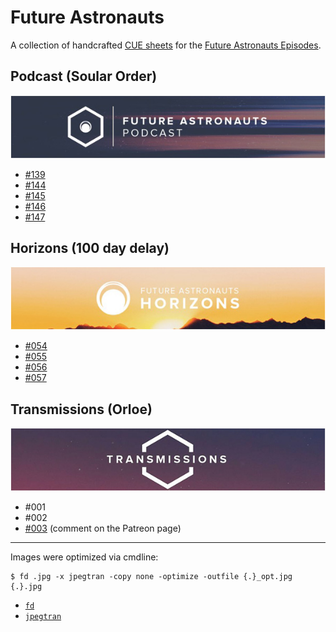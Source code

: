 # Future Astronauts

A collection of handcrafted [CUE sheets][cue] for the [Future Astronauts Episodes][fa].

[cue]: https://en.wikipedia.org/wiki/Cue_sheet_(computing)
[fa]: https://futureastronauts.net

## Podcast (Soular Order)

![Future Astronauts Podcast Banner](./cuenation-banners/Future-Astronauts-Podcast.jpg)

* [#139](https://git.io/JvqMb)
* [#144](https://git.io/JvqMF)
* [#145](https://git.io/JvqMd)
* [#146](https://git.io/JvsYn)
* [#147](https://git.io/Jv8vF)

## Horizons (100 day delay)

![Future Astronauts Horizons Banner](./cuenation-banners/Future-Astronauts-Horizons.jpg)

* [#054](https://git.io/JvqM5)
* [#055](https://git.io/JvqMi)
* [#056](https://git.io/JvqMo)
* [#057](https://git.io/Jvckl)

## Transmissions (Orloe)

![Future Astronauts Transmissions Banner](./cuenation-banners/Future-Astronauts-Transmissions.jpg)

* #001
* #002
* [#003](https://www.patreon.com/posts/future-003-33614453) (comment on the Patreon page)

---

Images were optimized via cmdline:

```console
$ fd .jpg -x jpegtran -copy none -optimize -outfile {.}_opt.jpg {.}.jpg
```

* [`fd`](https://github.com/sharkdp/fd)
* [`jpegtran`](https://en.wikipedia.org/wiki/Libjpeg)